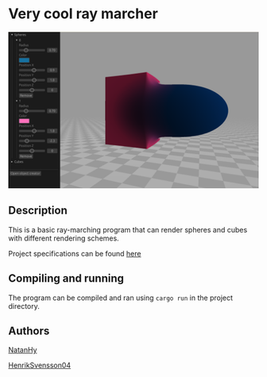 # Very cool ray marcher

![Screenshot](images/screenshot.png)

## Description

This is a basic ray-marching program that can render spheres and cubes with different rendering schemes. 

Project specifications can be found [here](SPEC.md)

## Compiling and running

The program can be compiled and ran using `cargo run` in the project directory.

## Authors

[NatanHy](https://github.com/NatanHy)

[HenrikSvensson04](https://github.com/HenrikSvensson04)